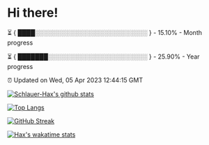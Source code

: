 # Hi there!

⏳ { ████░░░░░░░░░░░░░░░░░░░░░░░░░░ } - 15.10% - Month progress

⏳ { ███████░░░░░░░░░░░░░░░░░░░░░░░ } - 25.90% - Year progress

⏰ Updated on Wed, 05 Apr 2023 12:44:15 GMT


[![Schlauer-Hax's github stats](https://github-readme-stats.vercel.app/api?username=Schlauer-Hax&show_icons=true&theme=dark&count_private=true)](https://github.com/Schlauer-Hax)


[![Top Langs](https://github-readme-stats.vercel.app/api/top-langs/?username=Schlauer-Hax&layout=compact&theme=dark)](https://github.com/Schlauer-Hax?tab=repositories)

[![GitHub Streak](https://streak-stats.demolab.com?user=Schlauer-Hax&theme=dark)](https://git.io/streak-stats)

[![Hax's wakatime stats](https://github-readme-stats.vercel.app/api/wakatime?username=Hax&theme=dark)](https://wakatime.com/@Hax)

